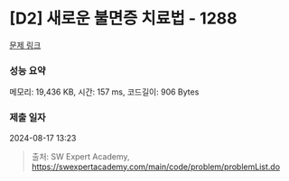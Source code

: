 # [D2] 새로운 불면증 치료법 - 1288 

[문제 링크](https://swexpertacademy.com/main/code/problem/problemDetail.do?contestProbId=AV18_yw6I9MCFAZN) 

### 성능 요약

메모리: 19,436 KB, 시간: 157 ms, 코드길이: 906 Bytes

### 제출 일자

2024-08-17 13:23



> 출처: SW Expert Academy, https://swexpertacademy.com/main/code/problem/problemList.do
